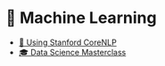 # 🧠 Machine Learning

- [📙 Using Stanford CoreNLP](./corenlp.md)
- [🎓️ Data Science Masterclass](https://www.udemy.com/course/python-for-machine-learning-data-science-masterclass/)

